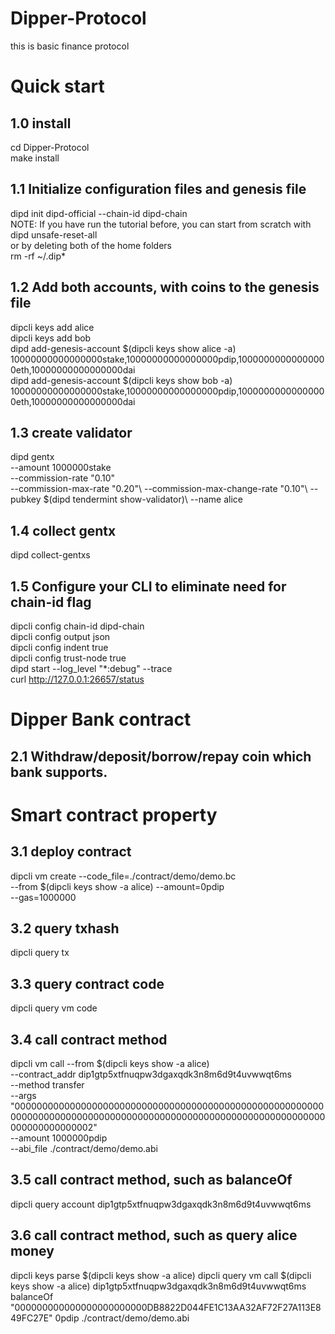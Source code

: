 # Dipper-Protocol
this is basic finance protocol


# Quick start
## 1.0 install
cd Dipper-Protocol\
make install

## 1.1 Initialize configuration files and genesis file
dipd init dipd-official --chain-id dipd-chain\
NOTE: If you have run the tutorial before, you can start from scratch with \
dipd unsafe-reset-all\
or by deleting both of the home folders\
rm -rf ~/.dip*

## 1.2 Add both accounts, with coins to the genesis file
dipcli keys add alice\
dipcli keys add bob\
dipd add-genesis-account $(dipcli keys show alice -a) 10000000000000000stake,10000000000000000pdip,10000000000000000eth,10000000000000000dai\
dipd add-genesis-account $(dipcli keys show bob -a) 10000000000000000stake,10000000000000000pdip,10000000000000000eth,10000000000000000dai

## 1.3 create validator
dipd gentx\
  --amount 1000000stake\
  --commission-rate "0.10"\
  --commission-max-rate "0.20"\ 
  --commission-max-change-rate "0.10"\ 
  --pubkey $(dipd tendermint show-validator)\ 
  --name alice

## 1.4 collect gentx
dipd collect-gentxs


## 1.5 Configure your CLI to eliminate need for chain-id flag
dipcli config chain-id dipd-chain\
dipcli config output json\
dipcli config indent true\
dipcli config trust-node true\
dipd start --log_level "*:debug" --trace\
curl http://127.0.0.1:26657/status

# Dipper Bank contract
## 2.1 Withdraw/deposit/borrow/repay coin which bank supports.


# Smart contract property 
## 3.1 deploy contract
dipcli vm create --code_file=./contract/demo/demo.bc \
--from $(dipcli keys show -a alice) --amount=0pdip \
--gas=1000000

## 3.2 query txhash
dipcli query tx <txhash>

## 3.3 query contract code
dipcli query vm code <contract address>

## 3.4 call contract method <transfer>
dipcli vm call --from $(dipcli keys show -a alice) \
--contract_addr dip1gtp5xtfnuqpw3dgaxqdk3n8m6d9t4uvwwqt6ms \
--method transfer  \
--args  "00000000000000000000000000000000000000000000000000000000000000000000000000000000000000000000000000000000000000000000000000000002" \
--amount 1000000pdip \
--abi_file ./contract/demo/demo.abi

## 3.5 call contract method, such as balanceOf
dipcli query account dip1gtp5xtfnuqpw3dgaxqdk3n8m6d9t4uvwwqt6ms

## 3.6 call contract method, such as query alice money
dipcli keys parse $(dipcli keys show -a alice)
dipcli query vm call $(dipcli keys show -a alice) dip1gtp5xtfnuqpw3dgaxqdk3n8m6d9t4uvwwqt6ms balanceOf "000000000000000000000000DB8822D044FE1C13AA32AF72F27A113E849FC27E" 0pdip ./contract/demo/demo.abi
